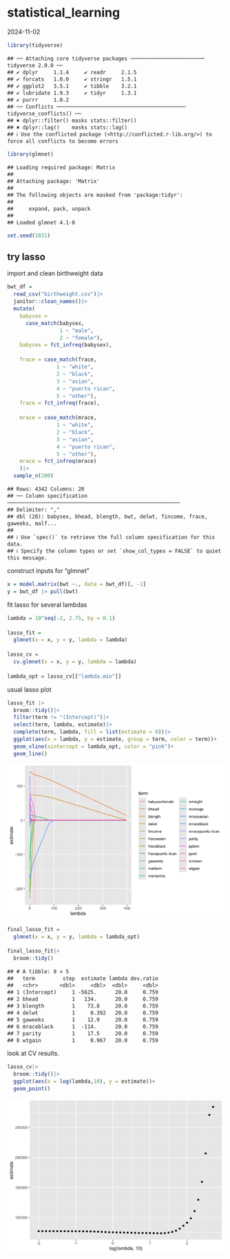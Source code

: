 statistical_learning
================
2024-11-02

``` r
library(tidyverse)
```

    ## ── Attaching core tidyverse packages ──────────────────────── tidyverse 2.0.0 ──
    ## ✔ dplyr     1.1.4     ✔ readr     2.1.5
    ## ✔ forcats   1.0.0     ✔ stringr   1.5.1
    ## ✔ ggplot2   3.5.1     ✔ tibble    3.2.1
    ## ✔ lubridate 1.9.3     ✔ tidyr     1.3.1
    ## ✔ purrr     1.0.2     
    ## ── Conflicts ────────────────────────────────────────── tidyverse_conflicts() ──
    ## ✖ dplyr::filter() masks stats::filter()
    ## ✖ dplyr::lag()    masks stats::lag()
    ## ℹ Use the conflicted package (<http://conflicted.r-lib.org/>) to force all conflicts to become errors

``` r
library(glmnet)
```

    ## Loading required package: Matrix
    ## 
    ## Attaching package: 'Matrix'
    ## 
    ## The following objects are masked from 'package:tidyr':
    ## 
    ##     expand, pack, unpack
    ## 
    ## Loaded glmnet 4.1-8

``` r
set.seed(1031)
```

## try lasso

import and clean birthweight data

``` r
bwt_df = 
  read_csv("birthweight.csv")|>
  janitor::clean_names()|>
  mutate(
    babysex = 
      case_match(babysex, 
                 1 ~ "male",
                 2 ~ "female"),
    babysex = fct_infreq(babysex),
    
    frace = case_match(frace,
                1 ~ "white",
                2 ~ "black",
                3 ~ "asian",
                4 ~ "puerto rican",
                5 ~ "other"),
    frace = fct_infreq(frace),
    
    mrace = case_match(mrace,
                1 ~ "white",
                2 ~ "black",
                3 ~ "asian",
                4 ~ "puerto rican",
                5 ~ "other"),
    mrace = fct_infreq(mrace)
    )|>
  sample_n(200)
```

    ## Rows: 4342 Columns: 20
    ## ── Column specification ────────────────────────────────────────────────────────
    ## Delimiter: ","
    ## dbl (20): babysex, bhead, blength, bwt, delwt, fincome, frace, gaweeks, malf...
    ## 
    ## ℹ Use `spec()` to retrieve the full column specification for this data.
    ## ℹ Specify the column types or set `show_col_types = FALSE` to quiet this message.

construct inputs for “glmnet”

``` r
x = model.matrix(bwt ~., data = bwt_df)[, -1]
y = bwt_df |> pull(bwt)
```

fit lasso for several lambdas

``` r
lambda = 10^seq(-2, 2.75, by = 0.1)

lasso_fit = 
  glmnet(x = x, y = y, lambda = lambda)

lasso_cv = 
  cv.glmnet(x = x, y = y, lambda = lambda) 

lambda_opt = lasso_cv[["lambda.min"]]
```

usual lasso plot

``` r
lasso_fit |>
  broom::tidy()|>
  filter(term != "(Intercept)")|>
  select(term, lambda, estimate)|>
  complete(term, lambda, fill = list(estimate = 0))|>
  ggplot(aes(x = lambda, y = estimate, group = term, color = term))+
  geom_vline(xintercept = lambda_opt, color = "pink")+
  geom_line()
```

![](statistical_learning_files/figure-gfm/unnamed-chunk-5-1.png)<!-- -->

``` r
final_lasso_fit = 
  glmnet(x = x, y = y, lambda = lambda_opt)

final_lasso_fit|>
  broom::tidy()
```

    ## # A tibble: 8 × 5
    ##   term         step  estimate lambda dev.ratio
    ##   <chr>       <dbl>     <dbl>  <dbl>     <dbl>
    ## 1 (Intercept)     1 -5625.      20.0     0.759
    ## 2 bhead           1   134.      20.0     0.759
    ## 3 blength         1    73.8     20.0     0.759
    ## 4 delwt           1     0.392   20.0     0.759
    ## 5 gaweeks         1    12.9     20.0     0.759
    ## 6 mraceblack      1  -114.      20.0     0.759
    ## 7 parity          1    17.5     20.0     0.759
    ## 8 wtgain          1     0.967   20.0     0.759

look at CV results.

``` r
lasso_cv|>
  broom::tidy()|>
  ggplot(aes(x = log(lambda,10), y = estimate))+
  geom_point()
```

![](statistical_learning_files/figure-gfm/unnamed-chunk-7-1.png)<!-- -->
